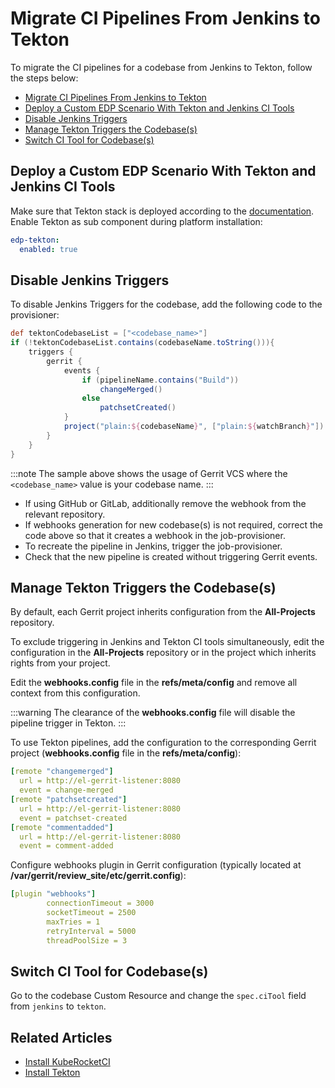 # Migrate CI Pipelines From Jenkins to Tekton

To migrate the CI pipelines for a codebase from Jenkins to Tekton, follow the steps below:

* [Migrate CI Pipelines From Jenkins to Tekton](#migrate-ci-pipelines-from-jenkins-to-tekton)
* [Deploy a Custom EDP Scenario With Tekton and Jenkins CI Tools](#deploy-a-custom-edp-scenario-with-tekton-and-jenkins-ci-tools)
* [Disable Jenkins Triggers](#disable-jenkins-triggers)
* [Manage Tekton Triggers the Codebase(s)](#manage-tekton-triggers-the-codebases)
* [Switch CI Tool for Codebase(s)](#switch-ci-tool-for-codebases)

## Deploy a Custom EDP Scenario With Tekton and Jenkins CI Tools

Make sure that Tekton stack is deployed according to the [documentation](../../operator-guide/prerequisites.md#edp-installation-scenarios).
Enable Tekton as sub component during platform installation:

```yaml title="values.yaml"
edp-tekton:
  enabled: true
```

## Disable Jenkins Triggers

To disable Jenkins Triggers for the codebase, add the following code to the provisioner:

```groovy title="job-provisioner"
def tektonCodebaseList = ["<codebase_name>"]
if (!tektonCodebaseList.contains(codebaseName.toString())){
    triggers {
        gerrit {
            events {
                if (pipelineName.contains("Build"))
                    changeMerged()
                else
                    patchsetCreated()
            }
            project("plain:${codebaseName}", ["plain:${watchBranch}"])
        }
    }
}
```

:::note
  The sample above shows the usage of Gerrit VCS where the `<codebase_name>` value is your codebase name.
:::

* If using GitHub or GitLab, additionally remove the webhook from the relevant repository.
* If webhooks generation for new codebase(s) is not required, correct the code above so that it creates a webhook in the job-provisioner.
* To recreate the pipeline in Jenkins, trigger the job-provisioner.
* Check that the new pipeline is created without triggering Gerrit events.

## Manage Tekton Triggers the Codebase(s)

By default, each Gerrit project inherits configuration from the **All-Projects** repository.

To exclude triggering in Jenkins and Tekton CI tools simultaneously, edit the configuration in the **All-Projects** repository or in the project which inherits rights from your project.

Edit the **webhooks.config** file in the **refs/meta/config** and remove all context from this configuration.

:::warning
  The clearance of the **webhooks.config** file will disable the pipeline trigger in Tekton.
:::

To use Tekton pipelines, add the configuration to the corresponding Gerrit project (**webhooks.config** file in the **refs/meta/config**):

```yaml title="webhooks.config"
[remote "changemerged"]
  url = http://el-gerrit-listener:8080
  event = change-merged
[remote "patchsetcreated"]
  url = http://el-gerrit-listener:8080
  event = patchset-created
[remote "commentadded"]
  url = http://el-gerrit-listener:8080
  event = comment-added
```

Configure webhooks plugin in Gerrit configuration (typically located at  **/var/gerrit/review_site/etc/gerrit.config**):

```yaml title="gerrit.config"
[plugin "webhooks"]
        connectionTimeout = 3000
        socketTimeout = 2500
        maxTries = 1
        retryInterval = 5000
        threadPoolSize = 3
```

## Switch CI Tool for Codebase(s)

Go to the codebase Custom Resource and change the `spec.ciTool` field from `jenkins` to `tekton`.

## Related Articles

* [Install KubeRocketCI](../install-kuberocketci.mdx)
* [Install Tekton](../install-tekton.md)
